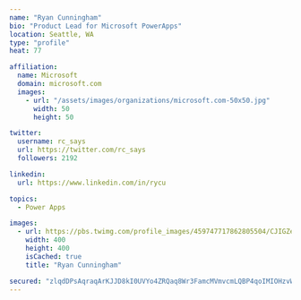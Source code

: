 ```yaml
---
name: "Ryan Cunningham"
bio: "Product Lead for Microsoft PowerApps"
location: Seattle, WA
type: "profile"
heat: 77

affiliation:
  name: Microsoft
  domain: microsoft.com
  images:
    - url: "/assets/images/organizations/microsoft.com-50x50.jpg"
      width: 50
      height: 50

twitter:
  username: rc_says
  url: https://twitter.com/rc_says
  followers: 2192

linkedin:
  url: https://www.linkedin.com/in/rycu

topics:
  - Power Apps

images:
  - url: https://pbs.twimg.com/profile_images/459747717862805504/CJIGZejd_400x400.png
    width: 400
    height: 400
    isCached: true
    title: "Ryan Cunningham"

secured: "zlqdDPsAqraqArKJJD8kI0UVYo4ZRQaq8Wr3FamcMVmvcmLQBP4qoIMIOHzvWYrhMIKUdisrR9Z1D/ECazjOf3G/Uahb3lJg94ol+I93uDokBUAGg4/AiFO+xM59RAEZkiJTUu8DkUy564tNn+e8NDwkvxcIoELdXWZYBz2osXz7GTmZgUXkO9L0bFxV9tsVOxeEqnrQjlup0/UHhKAjhhsY3MRCvLQbIJarPlDgexmCxO7VcN1HGrVGHpmRWXHTfekYP7qV8tDSfacsXccoKmMzBWhubbz1l7UT2/PXHUFjrrUsrQ8kcFA6Ha+87xx2ahi03C6C6jOrDICk07381mHSRFkxduJfsWA17rD1h2eLphPU/trU+sd1RBLGjOBF16fUKzA3XDp3b6VGSUjgtHLy6whXEov0TGedal833fU=;nk+Bc6EMwgqPwkS66+hf0w=="
---
```


